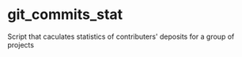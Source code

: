 # git_commits_stat
Script that caculates statistics of contributers' deposits for a group of projects
